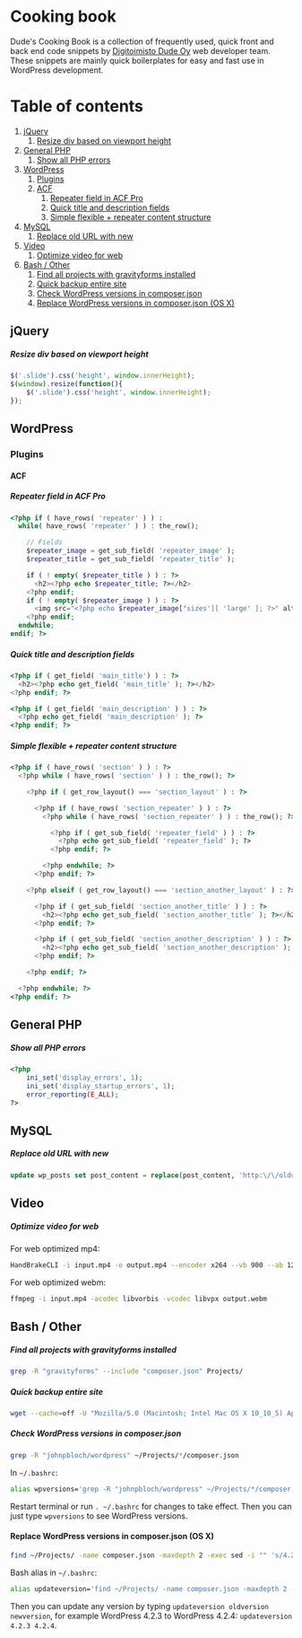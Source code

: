 # Cooking book

Dude's Cooking Book is a collection of frequently used, quick front and back end code snippets by [Digitoimisto Dude Oy](https://www.dude.fi) web developer team. These snippets are mainly quick boilerplates for easy and fast use in WordPress development.

# Table of contents

1. [jQuery](#jquery)
   1. [Resize div based on viewport height](#resize-div-based-on-viewport-height)
2. [General PHP](#general-php)
   1. [Show all PHP errors](#show-all-php-errors)
3. [WordPress](#wordpress)
   1. [Plugins](#plugins)
     1. [ACF](#acf)
        1. [Repeater field in ACF Pro](#repeater-field-in-acf-pro)
        2. [Quick title and description fields](#quick-title-and-description-fields)
        3. [Simple flexible + repeater content structure](#simple-flexible--repeater-content-structure)
4. [MySQL](#mysql)
   1. [Replace old URL with new](#replace-old-url-with-new)
5. [Video](#video)
   1. [Optimize video for web](#optimize-video-for-web) 
6. [Bash / Other](#bash-other)
   1. [Find all projects with gravityforms installed](#find-all-projects-with-gravityforms-installed)
   2. [Quick backup entire site](#quick-backup-entire-site)
   3. [Check WordPress versions in composer.json](#check-wordpress-versions-in-composerjson)
   4. [Replace WordPress versions in composer.json (OS X)](#replace-wordpress-versions-in-composerjson-os-x)

## jQuery

##### Resize div based on viewport height

``` javascript
$('.slide').css('height', window.innerHeight);
$(window).resize(function(){
    $('.slide').css('height', window.innerHeight);
});
```

## WordPress
### Plugins
#### ACF

##### Repeater field in ACF Pro

``` php
<?php if ( have_rows( 'repeater' ) ) :
  while( have_rows( 'repeater' ) ) : the_row();

    // Fields
    $repeater_image = get_sub_field( 'repeater_image' );
    $repeater_title = get_sub_field( 'repeater_title' );

    if ( ! empty( $repeater_title ) ) : ?>
      <h2><?php echo $repeater_title; ?></h2>
    <?php endif;
    if ( ! empty( $repeater_image ) ) : ?>
      <img src="<?php echo $repeater_image['sizes'][ 'large' ]; ?>" alt="<?php echo $repeater_title; ?>" />
    <?php endif;
  endwhile;
endif; ?>
```

##### Quick title and description fields

``` php
<?php if ( get_field( 'main_title') ) : ?>
  <h2><?php echo get_field( 'main_title' ); ?></h2>
<?php endif; ?>

<?php if ( get_field( 'main_description' ) ) : ?>
  <?php echo get_field( 'main_description' ); ?>
<?php endif; ?>
```

##### Simple flexible + repeater content structure

``` php
<?php if ( have_rows( 'section' ) ) : ?>
  <?php while ( have_rows( 'section' ) ) : the_row(); ?>

    <?php if ( get_row_layout() === 'section_layout' ) : ?>

      <?php if ( have_rows( 'section_repeater' ) ) : ?>
        <?php while ( have_rows( 'section_repeater' ) ) : the_row(); ?>

          <?php if ( get_sub_field( 'repeater_field' ) ) : ?>
            <?php echo get_sub_field( 'repeater_field' ); ?>
          <?php endif; ?>

        <?php endwhile; ?>
      <?php endif; ?>

    <?php elseif ( get_row_layout() === 'section_another_layout' ) : ?>

      <?php if ( get_sub_field( 'section_another_title' ) ) : ?>
        <h2><?php echo get_sub_field( 'section_another_title' ); ?></h2>
      <?php endif; ?>

      <?php if ( get_sub_field( 'section_another_description' ) ) : ?>
        <h2><?php echo get_sub_field( 'section_another_description' ); ?></h2>
      <?php endif; ?>

    <?php endif; ?>

  <?php endwhile; ?>
<?php endif; ?>
```

## General PHP
##### Show all PHP errors

``` php
<?php
    ini_set('display_errors', 1);
    ini_set('display_startup_errors', 1);
    error_reporting(E_ALL);
?>
```

## MySQL

##### Replace old URL with new

``` sql
update wp_posts set post_content = replace(post_content, 'http:\/\/oldurl.info', 'http:\/\/newurl.com');
```

## Video

##### Optimize video for web

For web optimized mp4:

``` bash
HandBrakeCLI -i input.mp4 -o output.mp4 --encoder x264 --vb 900 --ab 128 --maxWidth 640 --maxHeight 480 --two-pass --optimize
```

For web optimized webm:

``` bash
ffmpeg -i input.mp4 -acodec libvorbis -vcodec libvpx output.webm
```

## Bash / Other

##### Find all projects with gravityforms installed

``` bash
grep -R "gravityforms" --include "composer.json" Projects/
```

##### Quick backup entire site

``` bash
wget --cache=off -U "Mozilla/5.0 (Macintosh; Intel Mac OS X 10_10_5) AppleWebKit/537.36 (KHTML, like Gecko) Chrome/45.0.2454.101 Safari/537.36" --cookies=on --glob=on --tries=3 --proxy=off -e robots=off -x -r --level=1 -p -H -k --quota=100m http://www.example.com/
```

##### Check WordPress versions in composer.json

``` bash
grep -R "johnpbloch/wordpress" ~/Projects/*/composer.json
```

In `~/.bashrc`:

``` bash
alias wpversions='grep -R "johnpbloch/wordpress" ~/Projects/*/composer.json'
```

Restart terminal or run `. ~/.bashrc` for changes to take effect. Then you can just type `wpversions` to see WordPress versions.

#### Replace WordPress versions in composer.json (OS X)

``` bash
find ~/Projects/ -name composer.json -maxdepth 2 -exec sed -i "" 's/4.2.3/4.2.4/g' {} +
```

Bash alias in `~/.bashrc`:

``` bash
alias updateversion='find ~/Projects/ -name composer.json -maxdepth 2 -exec sed -i "" 's/$1/$2/g' {} +'
```

Then you can update any version by typing `updateversion oldversion newversion`, for example WordPress 4.2.3 to WordPress 4.2.4: `updateversion 4.2.3 4.2.4`.
